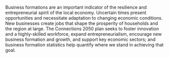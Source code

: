 Business formations are an important indicator of the resilience and entrepreneurial spirit of the local economy. Uncertain times present opportunities and necessitate adaptation to changing economic conditions. New businesses create jobs that shape the prosperity of households and the region at large. The Connections 2050 plan seeks to foster innovation and a highly-skilled workforce, expand entrepreneurialism, encourage new business formation and growth, and support key economic sectors; and business formation statistics help quantify where we stand in achieving that goal.